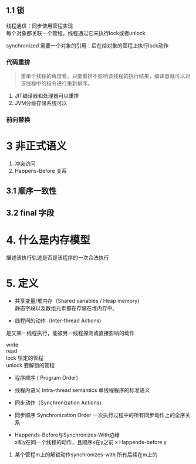 ## 1.1 锁
线程通信：同步使用管程实现  
每个对象都关联一个管程，线程通过它来执行lock或者unlock  

synchronized 需要一个对象的引用：后在给对象的管程上执行lock动作

### 代码重排

> 重单个线程的角度看，只要重排不影响该线程的执行结果，编译器就可以对该线程中的指令进行重新排序。    


1. JIT编译器和处理器可以重排
2. JVM分级存储系统可以


### 前向替换


# 3 非正式语义

1. 冲突访问
2. Happens-Before 关系

## 3.1 顺序一致性

## 3.2 final 字段


# 4. 什么是内存模型

描述该执行轨迹是否是该程序的一次合法执行    


# 5. 定义

- 共享变量/堆内存（Shared variables / Heap memory)      
静态字段以及数组元素都在存储在堆内存中。    

- 线程间的动作（Inter-thread Actions) 

是又某一线程执行，能被另一线程探测或直接影响的动作  

write   
read    
lock    锁定的管程  
unlock  要解锁的管程    

- 程序顺序 ( Program Order) 
- 线程内语义 Intra-thread semantics 
单线程程序的标准语义    

- 同步动作（Synchronization Actions) 

- 同步顺序 Synchronization Order 
一次执行过程中的所有同步动作上的全序关系

- Happends-Before与Synchronizes-With边缘    
x和y在同一个线程的动作，且顺序x在y之前 x Happends-before y


1. 某个管程m上的解锁动作synchronizes-with 所有后续在m上的



